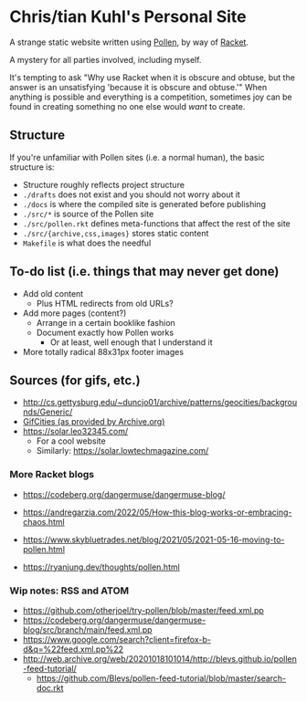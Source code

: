 # Chris/tian Kuhl's Personal Site

A strange static website written using
[Pollen](https://docs.racket-lang.org/pollen/), by way of
[Racket](https://racket-lang.org/).

A mystery for all parties involved, including myself.

It's tempting to ask "Why use Racket when it is obscure and obtuse, but the
answer is an unsatisfying 'because it is obscure and obtuse.'" When anything is
possible and everything is a competition, sometimes joy can be found in
creating something no one else would _want_ to create.


## Structure

If you're unfamiliar with Pollen sites (i.e. a normal human), the basic
structure is:

- Structure roughly reflects project structure
- `./drafts` does not exist and you should not worry about it
- `./docs` is where the compiled site is generated before publishing
- `./src/*` is source of the Pollen site
- `./src/pollen.rkt` defines meta-functions that affect the rest of the site
- `./src/{archive,css,images}` stores static content
- `Makefile` is what does the needful


## To-do list (i.e. things that may never get done)
- Add old content
    - Plus HTML redirects from old URLs?
- Add more pages (content?)
    - Arrange in a certain booklike fashion
    - Document exactly how Pollen works
        - Or at least, well enough that I understand it
- More totally radical 88x31px footer images


## Sources (for gifs, etc.)

- http://cs.gettysburg.edu/~duncjo01/archive/patterns/geocities/backgrounds/Generic/
- [GifCities (as provided by Archive.org)](https://gifcities.org/)
- https://solar.leo32345.com/
    - For a cool website
    - Similarly: https://solar.lowtechmagazine.com/

### More Racket blogs
- https://codeberg.org/dangermuse/dangermuse-blog/

- https://andregarzia.com/2022/05/How-this-blog-works-or-embracing-chaos.html
- https://www.skybluetrades.net/blog/2021/05/2021-05-16-moving-to-pollen.html
- https://ryanjung.dev/thoughts/pollen.html


### Wip notes: RSS and ATOM
- https://github.com/otherjoel/try-pollen/blob/master/feed.xml.pp
- https://codeberg.org/dangermuse/dangermuse-blog/src/branch/main/feed.xml.pp
- https://www.google.com/search?client=firefox-b-d&q=%22feed.xml.pp%22
- http://web.archive.org/web/20201018101014/http://blevs.github.io/pollen-feed-tutorial/
    - https://github.com/Blevs/pollen-feed-tutorial/blob/master/search-doc.rkt

